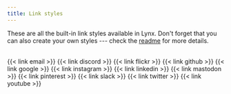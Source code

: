 ```yaml
---
title: Link styles
---
```


These are all the built-in link styles available in Lynx. Don't forget that you can also create your own styles --- check the [readme](https://github.com/jpanther/lynx/blob/stable/README.md) for more details.
<br><br>

</section>
<section class="flex flex-col flex-wrap min-w-full mt-4 sm:min-w-0">
{{< link email >}}
{{< link discord >}}
{{< link flickr >}}
{{< link github >}}
{{< link google >}}
{{< link instagram >}}
{{< link linkedin >}}
{{< link mastodon >}}
{{< link pinterest >}}
{{< link slack >}}
{{< link twitter >}}
{{< link youtube >}}
